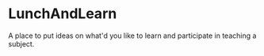 # LunchAndLearn
A place to put ideas on what'd you like to learn and participate in teaching a subject.
